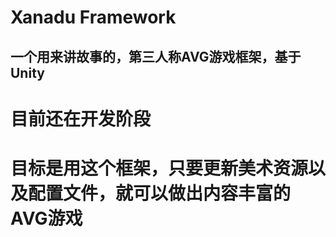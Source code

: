 Xanadu Framework
====
一个用来讲故事的，第三人称AVG游戏框架，基于Unity
----
# 目前还在开发阶段
# 目标是用这个框架，只要更新美术资源以及配置文件，就可以做出内容丰富的AVG游戏